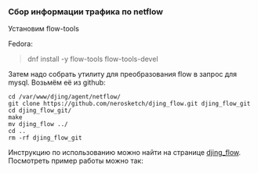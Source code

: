 ### Сбор информации трафика по netflow

Установим flow-tools

Fedora:

> dnf install -y flow-tools flow-tools-devel

Затем надо собрать утилиту для преобразования flow в запрос для mysql.
Возьмём её из github:
```
cd /var/www/djing/agent/netflow/
git clone https://github.com/nerosketch/djing_flow.git djing_flow_git
cd djing_flow_git/
make
mv djing_flow ../
cd ..
rm -rf djing_flow_git
```

Инструкцию по использованию можно найти на странице [djing_flow](https://github.com/nerosketch/djing_flow).
Посмотреть пример работы можно так:

